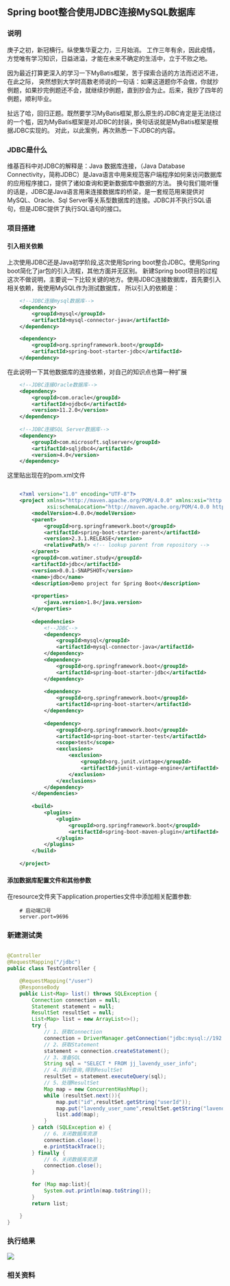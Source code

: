 ## Spring boot整合使用JDBC连接MySQL数据库

### 说明

庚子之初，新冠横行。纵使集华夏之力，三月始消。
工作三年有余，因此疫情，方觉唯有学习知识，日益进溢，才能在未来不确定的生活中，立于不败之地。

因为最近打算更深入的学习一下MyBatis框架，苦于探索合适的方法而迟迟不进，在此之际，
突然想到大学时高数老师说的一句话：如果这道题你不会做，你就抄例题，如果抄完例题还不会，就继续抄例题，直到抄会为止。后来，我抄了四年的例题，顺利毕业。

扯远了哈，回归正题。既然要学习MyBatis框架,那么原生的JDBC肯定是无法绕过的一个槛，因为MyBatis框架是对JDBC的封装，换句话说就是MyBatis框架是根据JDBC实现的。
对此，以此案例，再次熟悉一下JDBC的内容。

### JDBC是什么
维基百科中对JDBC的解释是：Java 数据库连接，（Java Database Connectivity，简称JDBC）是Java语言中用来规范客户端程序如何来访问数据库的应用程序接口，提供了诸如查询和更新数据库中数据的方法。
换句我们能听懂的话是，JDBC是Java语言用来连接数据库的桥梁，是一套规范用来提供对MySQL、Oracle、Sql Server等关系型数据库的连接。JDBC并不执行SQL语句，但是JDBC提供了执行SQL语句的接口。

### 项目搭建

#### 引入相关依赖
上次使用JDBC还是Java初学阶段,这次使用Spring boot整合JDBC。使用Spring boot简化了jar包的引入流程，其他方面并无区别。
新建Spring boot项目的过程这次不做说明，主要说一下比较关键的地方。使用JDBC连接数据库，首先要引入相关依赖，我使用MySQL作为测试数据库，
所以引入的依赖是：
```xml
    <!--JDBC连接mysql数据库-->
    <dependency>
        <groupId>mysql</groupId>
        <artifactId>mysql-connector-java</artifactId>
    </dependency>

    <dependency>
        <groupId>org.springframework.boot</groupId>
        <artifactId>spring-boot-starter-jdbc</artifactId>
    </dependency>
```

在此说明一下其他数据库的连接依赖，对自己的知识点也算一种扩展
```xml
    <!--JDBC连接Oracle数据库-->
    <dependency>
        <groupId>com.oracle</groupId>
        <artifactId>ojdbc6</artifactId>
        <version>11.2.0</version>
    </dependency> 
    
    <!--JDBC连接SQL Server数据库-->
    <dependency>
        <groupId>com.microsoft.sqlserver</groupId>
        <artifactId>sqljdbc4</artifactId>
        <version>4.0</version>
    </dependency>

```

这里贴出现在的pom.xml文件
```xml

    <?xml version="1.0" encoding="UTF-8"?>
    <project xmlns="http://maven.apache.org/POM/4.0.0" xmlns:xsi="http://www.w3.org/2001/XMLSchema-instance"
             xsi:schemaLocation="http://maven.apache.org/POM/4.0.0 https://maven.apache.org/xsd/maven-4.0.0.xsd">
        <modelVersion>4.0.0</modelVersion>
        <parent>
            <groupId>org.springframework.boot</groupId>
            <artifactId>spring-boot-starter-parent</artifactId>
            <version>2.3.1.RELEASE</version>
            <relativePath/> <!-- lookup parent from repository -->
        </parent>
        <groupId>com.watimer.study</groupId>
        <artifactId>jdbc</artifactId>
        <version>0.0.1-SNAPSHOT</version>
        <name>jdbc</name>
        <description>Demo project for Spring Boot</description>
    
        <properties>
            <java.version>1.8</java.version>
        </properties>
    
        <dependencies>
            <!--JDBC-->
            <dependency>
                <groupId>mysql</groupId>
                <artifactId>mysql-connector-java</artifactId>
            </dependency>
            <dependency>
                <groupId>org.springframework.boot</groupId>
                <artifactId>spring-boot-starter-jdbc</artifactId>
            </dependency>
    
            <dependency>
                <groupId>org.springframework.boot</groupId>
                <artifactId>spring-boot-starter</artifactId>
            </dependency>
    
            <dependency>
                <groupId>org.springframework.boot</groupId>
                <artifactId>spring-boot-starter-test</artifactId>
                <scope>test</scope>
                <exclusions>
                    <exclusion>
                        <groupId>org.junit.vintage</groupId>
                        <artifactId>junit-vintage-engine</artifactId>
                    </exclusion>
                </exclusions>
            </dependency>
        </dependencies>
    
        <build>
            <plugins>
                <plugin>
                    <groupId>org.springframework.boot</groupId>
                    <artifactId>spring-boot-maven-plugin</artifactId>
                </plugin>
            </plugins>
        </build>
    
    </project>

```

#### 添加数据库配置文件和其他参数
在resource文件夹下application.properties文件中添加相关配置参数:
```properties
    # 启动端口号
    server.port=9696
```

### 新建测试类
```java

@Controller
@RequestMapping("/jdbc")
public class TestController {

    @RequestMapping("/user")
    @ResponseBody
    public List<Map> list() throws SQLException {
        Connection connection = null;
        Statement statement = null;
        ResultSet resultSet = null;
        List<Map> list = new ArrayList<>();
        try {
            // 1、获取Connection
            connection = DriverManager.getConnection("jdbc:mysql://192.168.1.15:3306/ivt-city?allowMultiQueries=true&useUnicode=true&characterEncoding=UTF-8&zeroDateTimeBehavior=convertToNull","root","Aa123456");
            // 2、获取Statement
            statement = connection.createStatement();
            // 3、准备SQL
            String sql = "SELECT * FROM jj_lavendy_user_info";
            // 4、执行查询,得到ResultSet
            resultSet = statement.executeQuery(sql);
            // 5、处理ResultSet
            Map map = new ConcurrentHashMap();
            while (resultSet.next()){
                map.put("id",resultSet.getString("userId"));
                map.put("lavendy_user_name",resultSet.getString("lavendy_user_name"));
                list.add(map);
            }
        } catch (SQLException e) {
            // 6、关闭数据库资源
            connection.close();
            e.printStackTrace();
        } finally {
            // 6、关闭数据库资源
            connection.close();
        }

        for (Map map:list){
            System.out.println(map.toString());
        }
        return list;

    }
}

```
### 执行结果
<img src="/GitHub/Tianya/jdbc/src/main/resources/68d66be09524837607e8a44bb47017f.png">

### 相关资料